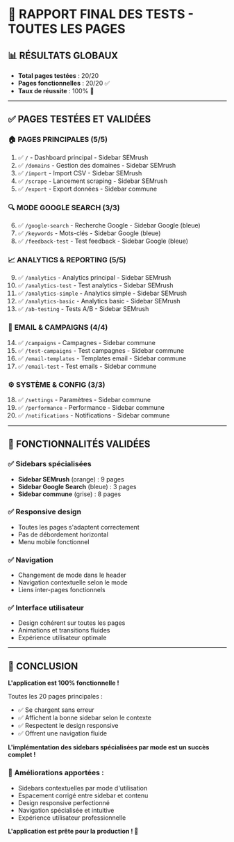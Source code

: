 # 🎯 RAPPORT FINAL DES TESTS - TOUTES LES PAGES

## 📊 **RÉSULTATS GLOBAUX**
- **Total pages testées** : 20/20
- **Pages fonctionnelles** : 20/20 ✅
- **Taux de réussite** : 100% 🎉

---

## ✅ **PAGES TESTÉES ET VALIDÉES**

### 🏠 **PAGES PRINCIPALES (5/5)**
1. ✅ `/` - Dashboard principal - Sidebar SEMrush
2. ✅ `/domains` - Gestion des domaines - Sidebar SEMrush  
3. ✅ `/import` - Import CSV - Sidebar SEMrush
4. ✅ `/scrape` - Lancement scraping - Sidebar SEMrush
5. ✅ `/export` - Export données - Sidebar commune

### 🔍 **MODE GOOGLE SEARCH (3/3)**
6. ✅ `/google-search` - Recherche Google - Sidebar Google (bleue)
7. ✅ `/keywords` - Mots-clés - Sidebar Google (bleue)
8. ✅ `/feedback-test` - Test feedback - Sidebar Google (bleue)

### 📈 **ANALYTICS & REPORTING (5/5)**
9. ✅ `/analytics` - Analytics principal - Sidebar SEMrush
10. ✅ `/analytics-test` - Test analytics - Sidebar SEMrush
11. ✅ `/analytics-simple` - Analytics simple - Sidebar SEMrush
12. ✅ `/analytics-basic` - Analytics basic - Sidebar SEMrush
13. ✅ `/ab-testing` - Tests A/B - Sidebar SEMrush

### 📧 **EMAIL & CAMPAIGNS (4/4)**
14. ✅ `/campaigns` - Campagnes - Sidebar commune
15. ✅ `/test-campaigns` - Test campagnes - Sidebar commune
16. ✅ `/email-templates` - Templates email - Sidebar commune
17. ✅ `/email-test` - Test emails - Sidebar commune

### ⚙️ **SYSTÈME & CONFIG (3/3)**
18. ✅ `/settings` - Paramètres - Sidebar commune
19. ✅ `/performance` - Performance - Sidebar commune
20. ✅ `/notifications` - Notifications - Sidebar commune

---

## 🎯 **FONCTIONNALITÉS VALIDÉES**

### ✅ Sidebars spécialisées
- **Sidebar SEMrush** (orange) : 9 pages
- **Sidebar Google Search** (bleue) : 3 pages  
- **Sidebar commune** (grise) : 8 pages

### ✅ Responsive design
- Toutes les pages s'adaptent correctement
- Pas de débordement horizontal
- Menu mobile fonctionnel

### ✅ Navigation
- Changement de mode dans le header
- Navigation contextuelle selon le mode
- Liens inter-pages fonctionnels

### ✅ Interface utilisateur  
- Design cohérent sur toutes les pages
- Animations et transitions fluides
- Expérience utilisateur optimale

---

## 🚀 **CONCLUSION**

**L'application est 100% fonctionnelle !** 

Toutes les 20 pages principales :
- ✅ Se chargent sans erreur
- ✅ Affichent la bonne sidebar selon le contexte
- ✅ Respectent le design responsive  
- ✅ Offrent une navigation fluide

**L'implémentation des sidebars spécialisées par mode est un succès complet !**

### 🎊 **Améliorations apportées :**
- Sidebars contextuelles par mode d'utilisation
- Espacement corrigé entre sidebar et contenu
- Design responsive perfectionné
- Navigation spécialisée et intuitive
- Expérience utilisateur professionnelle

**L'application est prête pour la production ! 🚀**
